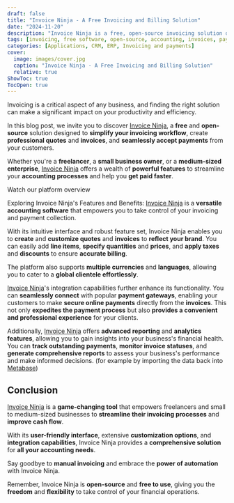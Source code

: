 ```yaml
---
draft: false
title: "Invoice Ninja - A Free Invoicing and Billing Solution"
date: "2024-11-20"
description: "Invoice Ninja is a free, open-source invoicing solution designed to simplify the invoicing workflow, create professional quotes and invoices, and facilitate seamless payment collection. With features like customization, multi-currency support, and integration with payment gateways, it helps businesses streamline accounting processes and improve cash flow."
tags: [invoicing, free software, open-source, accounting, invoices, payment collection, quotes, customization, freelancers, small business, medium business, multi-currency, payment gateways, reporting, analytics, automation, financial health]
categories: [Applications, CRM, ERP, Invoicing and payments]
cover:
  image: images/cover.jpg
  caption: "Invoice Ninja - A Free Invoicing and Billing Solution"
  relative: true
ShowToc: true
TocOpen: true
---
```



Invoicing is a critical aspect of any business, and finding the right solution can make a significant impact on your productivity and efficiency. 

In this blog post, we invite you to discover [Invoice Ninja](https://octabyte.io/applications/crm-erp/invoiceninja), a **free** and **open\-source** solution designed to **simplify your invoicing workflow**, create **professional quotes** and **invoices**, and **seamlessly accept payments** from your customers. 

Whether you're a **freelancer**, a **small business owner**, or a **medium\-sized enterprise**, [Invoice Ninja](https://octabyte.io/applications/crm-erp/invoiceninja) offers a wealth of **powerful features** to streamline your **accounting processes** and help you **get paid faster**.



Watch our platform overview



Exploring Invoice Ninja's Features and Benefits: [Invoice Ninja](https://octabyte.io/applications/crm-erp/invoiceninja) is a **versatile accounting software** that empowers you to take control of your invoicing and payment collection. 

With its intuitive interface and robust feature set, Invoice Ninja enables you to **create** and **customize quotes** and **invoices** to **reflect your brand**. You can easily add **line items**, **specify quantities** and **prices**, and **apply taxes** and **discounts** to ensure **accurate billing**. 

The platform also supports **multiple currencies** and **languages**, allowing you to cater to a **global clientele effortlessly**.

[Invoice Ninja](https://octabyte.io/applications/crm-erp/invoiceninja)'s integration capabilities further enhance its functionality. You can **seamlessly connect** with popular **payment gateways**, enabling your customers to make **secure online payments** directly from the **invoices**. This not only **expedites the payment process** but also **provides a convenient and professional experience** for your clients.

Additionally, [Invoice Ninja](https://octabyte.io/applications/crm-erp/invoiceninja) offers **advanced reporting** and **analytics features**, allowing you to gain insights into your business's financial health. You can **track outstanding payments**, **monitor invoice statuses**, and **generate comprehensive reports** to assess your business's performance and make informed decisions. (for example by importing the data back into [Metabase](https://octabyte.io/open-source/metabase?ref=blog.octabyte.io))

## Conclusion

[Invoice Ninja](https://octabyte.io/applications/crm-erp/invoiceninja) is a **game\-changing tool** that empowers freelancers and small to medium\-sized businesses to **streamline their invoicing processes** and **improve cash flow**. 

With its **user\-friendly interface**, extensive **customization options**, and **integration capabilities**, Invoice Ninja provides a **comprehensive solution** for **all your accounting needs**. 

Say goodbye to **manual invoicing** and embrace the **power of automation** with Invoice Ninja.

Remember, Invoice Ninja is **open\-source** and **free to use**, giving you the **freedom** and **flexibility** to take control of your financial operations. 



